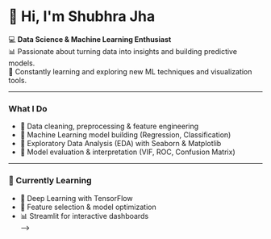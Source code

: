 # 👋 Hi, I'm Shubhra Jha  

💻 **Data Science & Machine Learning Enthusiast**  
📊 Passionate about turning data into insights and building predictive models.  
🧠 Constantly learning and exploring new ML techniques and visualization tools.  

---

### What I Do
- 🔹 Data cleaning, preprocessing & feature engineering  
- 🔹 Machine Learning model building (Regression, Classification)  
- 🔹 Exploratory Data Analysis (EDA) with Seaborn & Matplotlib  
- 🔹 Model evaluation & interpretation (VIF, ROC, Confusion Matrix)

---

### 🌱 Currently Learning
- 📘 Deep Learning with TensorFlow  
- 🧩 Feature selection & model optimization  
- 📊 Streamlit for interactive dashboards  
-->
